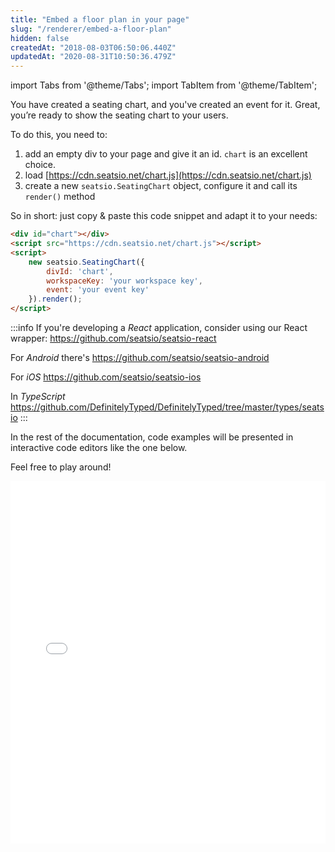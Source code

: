 ```yaml
---
title: "Embed a floor plan in your page"
slug: "/renderer/embed-a-floor-plan"
hidden: false
createdAt: "2018-08-03T06:50:06.440Z"
updatedAt: "2020-08-31T10:50:36.479Z"
---
```


import Tabs from '@theme/Tabs';
import TabItem from '@theme/TabItem';

You have created a seating chart, and you've created an event for it. Great, you’re ready to show the seating chart to your users.

To do this, you need to: 

1. add an empty div to your page and give it an id. `chart` is an excellent choice.
2. load [https://cdn.seatsio.net/chart.js](https://cdn.seatsio.net/chart.js)
3. create a new `seatsio.SeatingChart` object, configure it and call its `render()` method

So in short: just copy & paste this code snippet and adapt it to your needs: 

```html
<div id="chart"></div>
<script src="https://cdn.seatsio.net/chart.js"></script>
<script>
    new seatsio.SeatingChart({
        divId: 'chart',
        workspaceKey: 'your workspace key',
        event: 'your event key'
    }).render();
</script>
```



:::info 
If you're developing a *React* application, consider using our React wrapper: https://github.com/seatsio/seatsio-react

For *Android* there's https://github.com/seatsio/seatsio-android

For *iOS* https://github.com/seatsio/seatsio-ios

In *TypeScript* https://github.com/DefinitelyTyped/DefinitelyTyped/tree/master/types/seatsio
:::

In the rest of the documentation, code examples will be presented in interactive code editors like the one below. 

Feel free to play around! 

<iframe width="100%" height="580" src="//jsfiddle.net/seatsio/xjmk1g36/embedded/js,html,result/" allowfullscreen="allowfullscreen" frameborder="0"></iframe>

